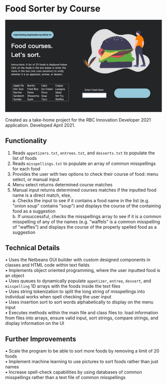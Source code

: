 # Food Sorter by Course

<img src="gui.png" width="600">

Created as a take-home project for the RBC Innovation Developer 2021 application. Developed April 2021.

## Functionality

1. Reads `appetizers.txt`, `entrees.txt`, and `desserts.txt` to populate the list of foods
2. Reads `misspellings.txt` to populate an array of common misspellings for each food
3. Provides the user with two options to check their course of food: menu select, or manual input
4. Menu select returns determined course matches
5. Manual input returns determined courses matches if the inputted food name is a direct match, else, <br>
a. Checks the input to see if it contains a food name in the list (e.g. "onion soup" contains "soup") and displays the course of the containing food as a suggestion <br>
b. If unsuccessful, checks the misspellings array to see if it is a common misspelling of any of the names (e.g. "waffels" is a common misspelling of "waffles") and displays the course of the properly spelled food as a suggestion 

## Technical Details

• Uses the Netbeans GUI builder with custom designed components in classes and HTML code within text fields <br>
• Implements object oriented programming, where the user inputted food is an object <br>
• Uses queues to dynamically populate `appetizer`, `entree`, `dessert`, and `misspelling` 1D arrays with the foods inside the text files <br>
• Uses string tokenization to split the long string of misspellings into individual works when spell checking the user input <br>
• Uses insertion sort to sort words alphabetically to display on the menu input <br>
• Executes methods within the main file and class files to: load information from files into arrays, ensure valid input, sort strings, compare strings, and display information on the UI <br>

## Further Improvements

• Scale the program to be able to sort more foods by removing a limit of 20 foods <br>
• Implement machine learning to use pictures to sort foods rather than just names <br>
• Increase spell-check capabilities by using databases of common misspellings rather than a text file of common misspellings

